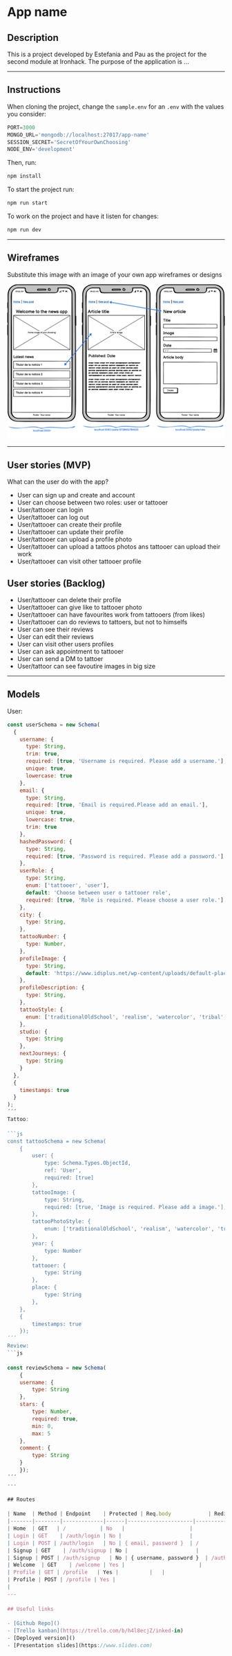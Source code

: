 # App name

## Description

This is a project developed by Estefania and Pau as the project for the second module at Ironhack. The purpose of the application is ...

---

## Instructions

When cloning the project, change the <code>sample.env</code> for an <code>.env</code> with the values you consider:
```js
PORT=3000
MONGO_URL='mongodb://localhost:27017/app-name'
SESSION_SECRET='SecretOfYourOwnChoosing'
NODE_ENV='development'
```
Then, run:
```bash
npm install
```
To start the project run:
```bash
npm run start
```

To work on the project and have it listen for changes:
```bash
npm run dev
```

---

## Wireframes
Substitute this image with an image of your own app wireframes or designs

![](docs/wireframes.png)

---

## User stories (MVP)

What can the user do with the app?
- User can sign up and create and account
- User can choose between two roles: user or tattooer
- User/tattooer can login
- User/tattooer can log out
- User/tattooer can create their profile
- User/tattooer can update their profile
- User/tattooer can upload a profile photo
- User/tattooer can upload a tattoos photos ans tattooer can upload their work
- User/tattooer can visit other tattooer profile

## User stories (Backlog)

- User/tattooer can delete their profile
- User/tattooer can give like to tattooer photo
- User/tattooer can have favourites work from tattooers (from likes)
- User/tattooer can do reviews to tattoers, but not to himselfs
- User can see their reviews
- User can edit their reviews
- User can visit other users profiles
- User can ask appointment to tattooer
- User can send a DM to tattoer
- User/tattoor can see favoutire images in big size


---

## Models

User:

```js
const userSchema = new Schema(
  {
    username: {
      type: String,
      trim: true,
      required: [true, 'Username is required. Please add a username.'],
      unique: true,
      lowercase: true
    },
    email: {
      type: String,
      required: [true, 'Email is required.Please add an email.'],
      unique: true,
      lowercase: true,
      trim: true
    },
    hashedPassword: {
      type: String,
      required: [true, 'Password is required. Please add a password.']
    },
    userRole: {
      type: String,
      enum: ['tattooer', 'user'],
      default: 'Choose between user o tattooer role',
      required: [true, 'Role is required. Please choose a user role.']
    },
    city: {
      type: String,
    },
    tattooNumber: {
      type: Number,
    },
    profileImage: {
      type: String,
      default: 'https://www.idsplus.net/wp-content/uploads/default-placeholder.png'
    },
    profileDescription: {
      type: String,
    },
    tattooStyle: {
      enum: ['traditionalOldSchool', 'realism', 'watercolor', 'tribal', 'newSchool', 'neoTraditional', 'japanese', 'blackwork', 'dotwork', 'geometric', 'illustrative', 'sketch', 'anime', 'lettering', 'minimalism', 'surrealism', 'trashPolka', 'blackAndGrey', 'ignorant']
    },
    studio: {
      type: String
    },
    nextJourneys: {
      type: String
    }
  },
  {
    timestamps: true
  }
);
´´´
Tattoo:

```js
const tattooSchema = new Schema(
    {
        user: {
            type: Schema.Types.ObjectId,
            ref: 'User',
            required: [true]
        },
        tattooImage: {
            type: String,
            required: [true, 'Image is required. Please add a image.'],
        },
        tattooPhotoStyle: {
            enum: ['traditionalOldSchool', 'realism', 'watercolor', 'tribal', 'newSchool', 'neoTraditional', 'japanese', 'blackwork', 'dotwork', 'geometric', 'illustrative', 'sketch', 'anime', 'lettering', 'minimalism', 'surrealism', 'trashPolka', 'blackAndGrey', 'ignorant']
        },
        year: {
            type: Number
        },
        tattooer: {
            type: String
        },
        place: {
            type: String
        },
    },
    {
        timestamps: true
    });
´´´
Review:
```js

const reviewSchema = new Schema(
    {
    username: {
        type: String      
    },
    stars: {
        type: Number,
        required: true,
        min: 0,
        max: 5
    },
    comment: {
        type: String
    }
    });
´´´
---

## Routes

| Name  | Method | Endpoint    | Protected | Req.body            | Redirects |
|-------|--------|-------------|------|---------------------|-----------|
| Home  | GET   | /           | No   |                     |           |
| Login | GET    | /auth/login | No |                      |           |
| Login | POST | /auth/login   | No | { email, password }  | /         |
| Signup | GET    | /auth/signup | No |                      |           |
| Signup | POST | /auth/signup   | No | { username, password }  | /auth/login  |
| Welcome  | GET    | /welcome | Yes |                        |           |
| Profile | GET | /profile   | Yes |          |   |
| Profile | POST | /profile | Yes |
| 
---

## Useful links

- [Github Repo]()
- [Trello kanban](https://trello.com/b/h4l8ecjZ/inked-in)
- [Deployed version]()
- [Presentation slides](https://www.slides.com)



